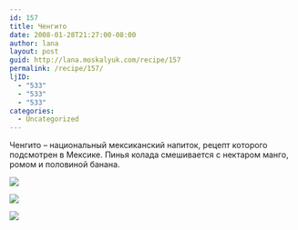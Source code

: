 ```yaml
---
id: 157
title: Ченгито
date: 2008-01-28T21:27:00-08:00
author: lana
layout: post
guid: http://lana.moskalyuk.com/recipe/157
permalink: /recipe/157/
ljID:
  - "533"
  - "533"
  - "533"
categories:
  - Uncategorized
---
```

Ченгито &#8211; национальный мексиканский напиток, рецепт которого подсмотрен в Мексике. Пинья колада смешивается с нектаром манго, ромом и половиной банана.

![](http://farm3.static.flickr.com/2391/2227144387_e42b99d32e.jpg?v=0) 

![](http://farm3.static.flickr.com/2131/2227935904_c86c6522ab.jpg?v=0) 

![](http://farm3.static.flickr.com/2225/2227144635_c3504762c4.jpg?v=0)